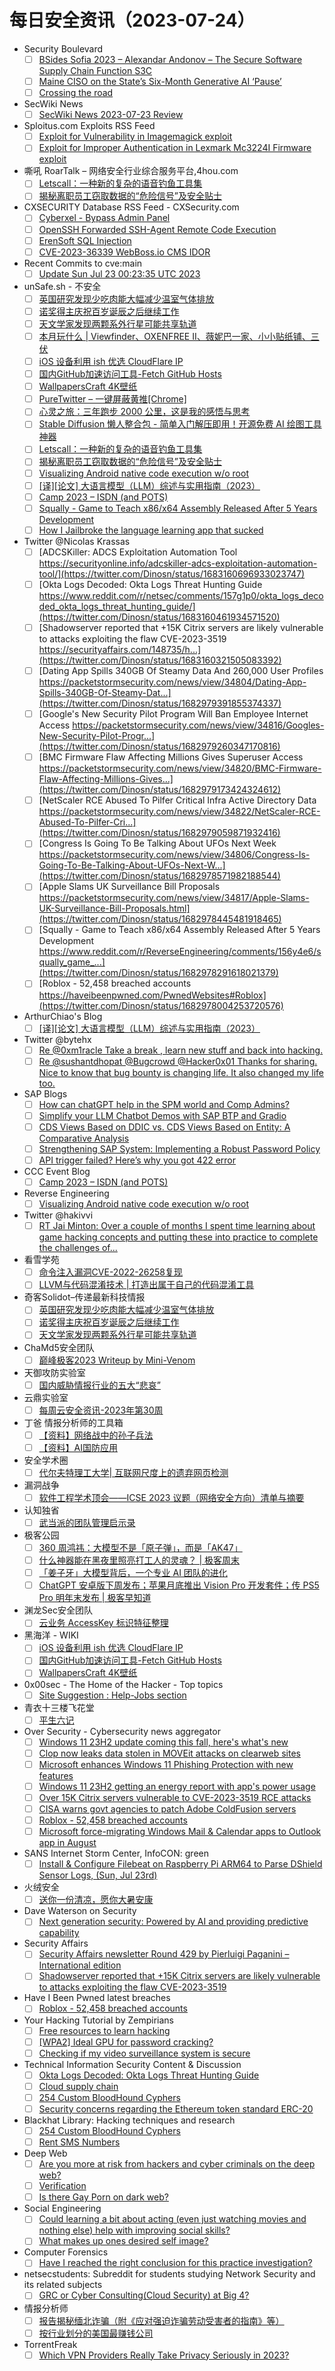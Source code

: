 # 每日安全资讯（2023-07-24）

- Security Boulevard
  - [ ] [BSides Sofia 2023 – Alexandar Andonov – The Secure Software Supply Chain Function S3C](https://securityboulevard.com/2023/07/bsides-sofia-2023-alexandar-andonov-the-secure-software-supply-chain-function-s3c/)
  - [ ] [Maine CISO on the State’s Six-Month Generative AI ‘Pause’](https://securityboulevard.com/2023/07/maine-ciso-on-the-states-six-month-generative-ai-pause/)
  - [ ] [Crossing the road](https://securityboulevard.com/2023/07/crossing-the-road/)
- SecWiki News
  - [ ] [SecWiki News 2023-07-23 Review](http://www.sec-wiki.com/?2023-07-23)
- Sploitus.com Exploits RSS Feed
  - [ ] [Exploit for Vulnerability in Imagemagick exploit](https://sploitus.com/exploit?id=37AA545A-316D-5755-9C9C-596005F23A06&utm_source=rss&utm_medium=rss)
  - [ ] [Exploit for Improper Authentication in Lexmark Mc3224I Firmware exploit](https://sploitus.com/exploit?id=DBCA9A54-C355-5FA7-AE73-C601DAC46702&utm_source=rss&utm_medium=rss)
- 嘶吼 RoarTalk – 网络安全行业综合服务平台,4hou.com
  - [ ] [Letscall：一种新的复杂的语音钓鱼工具集](https://www.4hou.com/posts/1pEZ)
  - [ ] [揭秘离职员工窃取数据的“危险信号”及安全贴士](https://www.4hou.com/posts/DZJk)
- CXSECURITY Database RSS Feed - CXSecurity.com
  - [ ] [Cyberxel - Bypass Admin Panel](https://cxsecurity.com/issue/WLB-2023070058)
  - [ ] [OpenSSH Forwarded SSH-Agent Remote Code Execution](https://cxsecurity.com/issue/WLB-2023070057)
  - [ ] [ErenSoft SQL Injection](https://cxsecurity.com/issue/WLB-2023070055)
  - [ ] [CVE-2023-36339 WebBoss.io CMS IDOR](https://cxsecurity.com/issue/WLB-2023070054)
- Recent Commits to cve:main
  - [ ] [Update Sun Jul 23 00:23:35 UTC 2023](https://github.com/trickest/cve/commit/1e23d4436040030b50d1b84d7c621834374146c9)
- unSafe.sh - 不安全
  - [ ] [英国研究发现少吃肉能大幅减少温室气体排放](https://buaq.net/go-172727.html)
  - [ ] [诺奖得主庆祝百岁诞辰之后继续工作](https://buaq.net/go-172725.html)
  - [ ] [天文学家发现两颗系外行星可能共享轨道](https://buaq.net/go-172726.html)
  - [ ] [本月玩什么 | Viewfinder、OXENFREE II、薇妮巴一家、小小贴纸铺、三伏](https://buaq.net/go-172724.html)
  - [ ] [iOS 设备利用 ish 优选 CloudFlare IP](https://buaq.net/go-172721.html)
  - [ ] [国内GitHub加速访问工具-Fetch GitHub Hosts](https://buaq.net/go-172722.html)
  - [ ] [WallpapersCraft 4K壁纸](https://buaq.net/go-172723.html)
  - [ ] [PureTwitter – 一键屏蔽黄推[Chrome]](https://buaq.net/go-172719.html)
  - [ ] [心灵之旅：三年跑步 2000 公里，这是我的感悟与思考](https://buaq.net/go-172717.html)
  - [ ] [Stable Diffusion 懒人整合包 - 简单入门解压即用！开源免费 AI 绘图工具神器](https://buaq.net/go-172720.html)
  - [ ] [Letscall：一种新的复杂的语音钓鱼工具集](https://buaq.net/go-172715.html)
  - [ ] [揭秘离职员工窃取数据的“危险信号”及安全贴士](https://buaq.net/go-172716.html)
  - [ ] [Visualizing Android native code execution w/o root](https://buaq.net/go-172713.html)
  - [ ] [[译][论文] 大语言模型（LLM）综述与实用指南（2023）](https://buaq.net/go-172718.html)
  - [ ] [Camp 2023 – ISDN (and POTS)](https://buaq.net/go-172728.html)
  - [ ] [Squally - Game to Teach x86/x64 Assembly Released After 5 Years Development](https://buaq.net/go-172712.html)
  - [ ] [How I Jailbroke the language learning app that sucked](https://buaq.net/go-172710.html)
- Twitter @Nicolas Krassas
  - [ ] [ADCSKiller: ADCS Exploitation Automation Tool https://securityonline.info/adcskiller-adcs-exploitation-automation-tool/](https://twitter.com/Dinosn/status/1683160696933023747)
  - [ ] [Okta Logs Decoded: Okta Logs Threat Hunting Guide https://www.reddit.com/r/netsec/comments/157g1p0/okta_logs_decoded_okta_logs_threat_hunting_guide/](https://twitter.com/Dinosn/status/1683160461934571520)
  - [ ] [Shadowserver reported that +15K Citrix servers are likely vulnerable to attacks exploiting the flaw CVE-2023-3519 https://securityaffairs.com/148735/h...](https://twitter.com/Dinosn/status/1683160321505083392)
  - [ ] [Dating App Spills 340GB Of Steamy Data And 260,000 User Profiles https://packetstormsecurity.com/news/view/34804/Dating-App-Spills-340GB-Of-Steamy-Dat...](https://twitter.com/Dinosn/status/1682979391855374337)
  - [ ] [Google's New Security Pilot Program Will Ban Employee Internet Access https://packetstormsecurity.com/news/view/34816/Googles-New-Security-Pilot-Progr...](https://twitter.com/Dinosn/status/1682979260347170816)
  - [ ] [BMC Firmware Flaw Affecting Millions Gives Superuser Access https://packetstormsecurity.com/news/view/34820/BMC-Firmware-Flaw-Affecting-Millions-Gives...](https://twitter.com/Dinosn/status/1682979173424324612)
  - [ ] [NetScaler RCE Abused To Pilfer Critical Infra Active Directory Data https://packetstormsecurity.com/news/view/34822/NetScaler-RCE-Abused-To-Pilfer-Cri...](https://twitter.com/Dinosn/status/1682979059871932416)
  - [ ] [Congress Is Going To Be Talking About UFOs Next Week https://packetstormsecurity.com/news/view/34806/Congress-Is-Going-To-Be-Talking-About-UFOs-Next-W...](https://twitter.com/Dinosn/status/1682978571982188544)
  - [ ] [Apple Slams UK Surveillance Bill Proposals https://packetstormsecurity.com/news/view/34817/Apple-Slams-UK-Surveillance-Bill-Proposals.html](https://twitter.com/Dinosn/status/1682978445481918465)
  - [ ] [Squally - Game to Teach x86/x64 Assembly Released After 5 Years Development https://www.reddit.com/r/ReverseEngineering/comments/156y4e6/squally_game_...](https://twitter.com/Dinosn/status/1682978291618021379)
  - [ ] [Roblox - 52,458 breached accounts https://haveibeenpwned.com/PwnedWebsites#Roblox](https://twitter.com/Dinosn/status/1682978004253720576)
- ArthurChiao's Blog
  - [ ] [[译][论文] 大语言模型（LLM）综述与实用指南（2023）](https://arthurchiao.github.io/blog/llm-practical-guide-zh/)
- Twitter @bytehx
  - [ ] [Re @0xm1racle Take a break , learn new stuff and back into hacking.](https://twitter.com/bytehx343/status/1683109202334736384)
  - [ ] [Re @sushantdhopat @Bugcrowd @Hacker0x01 Thanks for sharing. Nice to know that bug bounty is changing life. It also changed my life too.](https://twitter.com/bytehx343/status/1683107885331664898)
- SAP Blogs
  - [ ] [How can chatGPT help in the SPM world and Comp Admins?](https://blogs.sap.com/2023/07/23/how-can-chatgpt-help-in-the-spm-world-and-comp-admins/)
  - [ ] [Simplify your LLM Chatbot Demos with SAP BTP and Gradio](https://blogs.sap.com/2023/07/23/simplify-your-llm-chatbot-demos-with-sap-btp-and-gradio/)
  - [ ] [CDS Views Based on DDIC vs. CDS Views Based on Entity: A Comparative Analysis](https://blogs.sap.com/2023/07/23/cds-views-based-on-ddic-vs.-cds-views-based-on-entity-a-comparative-analysis/)
  - [ ] [Strengthening SAP System: Implementing a Robust Password Policy](https://blogs.sap.com/2023/07/23/strengthening-sap-system-implementing-a-robust-password-policy/)
  - [ ] [API trigger failed? Here’s why you got 422 error](https://blogs.sap.com/2023/07/23/api-trigger-failed-heres-why-you-got-422-error/)
- CCC Event Blog
  - [ ] [Camp 2023 – ISDN (and POTS)](https://events.ccc.de/2023/07/23/camp23-isdn/)
- Reverse Engineering
  - [ ] [Visualizing Android native code execution w/o root](https://www.reddit.com/r/ReverseEngineering/comments/1570a5w/visualizing_android_native_code_execution_wo_root/)
- Twitter @hakivvi
  - [ ] [RT Jai Minton: Over a couple of months I spent time learning about game hacking concepts and putting these into practice to complete the challenges of...](https://twitter.com/CyberRaiju/status/1683004302095446016)
- 看雪学苑
  - [ ] [命令注入漏洞CVE-2022-26258复现](https://mp.weixin.qq.com/s?__biz=MjM5NTc2MDYxMw==&mid=2458510132&idx=1&sn=89ff1eb23af91def9ef50a1dc3a28878&chksm=b18ed3be86f95aa8083bcf5d09670cf6debd41a6ab5f68fb58c1bc957a058b35db474703e0d4&scene=58&subscene=0#rd)
  - [ ] [LLVM与代码混淆技术 | 打造出属于自己的代码混淆工具](https://mp.weixin.qq.com/s?__biz=MjM5NTc2MDYxMw==&mid=2458510132&idx=2&sn=a40e41d1d287bb2428891c98a9ae5e53&chksm=b18ed3be86f95aa8fe94308367988d3f20e9259e9073f7c9dfd96e670198cf8c5ac5466d264e&scene=58&subscene=0#rd)
- 奇客Solidot–传递最新科技情报
  - [ ] [英国研究发现少吃肉能大幅减少温室气体排放](https://www.solidot.org/story?sid=75591)
  - [ ] [诺奖得主庆祝百岁诞辰之后继续工作](https://www.solidot.org/story?sid=75590)
  - [ ] [天文学家发现两颗系外行星可能共享轨道](https://www.solidot.org/story?sid=75589)
- ChaMd5安全团队
  - [ ] [巅峰极客2023 Writeup by Mini-Venom](https://mp.weixin.qq.com/s?__biz=MzIzMTc1MjExOQ==&mid=2247509230&idx=1&sn=af92b40c1eff8cb3d1f2c0b50ed66d36&chksm=e89d8c36dfea052047d23c8dd83fbac8980f08bcca17b7b842d52c1b18cb7d527adc6cd1773b&scene=58&subscene=0#rd)
- 天御攻防实验室
  - [ ] [国内威胁情报行业的五大“悲哀”](https://mp.weixin.qq.com/s?__biz=MzU0MzgyMzM2Nw==&mid=2247484999&idx=1&sn=485863f4e66a62f55aa69334c787e6f3&chksm=fb04c52fcc734c3919fc28c61a9b13488b89efe4c1ba5cb16f8f00f0c6e996c7f1df47984463&scene=58&subscene=0#rd)
- 云鼎实验室
  - [ ] [每周云安全资讯-2023年第30周](https://mp.weixin.qq.com/s?__biz=MzU3ODAyMjg4OQ==&mid=2247494983&idx=1&sn=5bf6b26179e359f0769158c669ccd009&chksm=fd7911c1ca0e98d7f20212043b2b4fa943c8e98262f1434dd54569e0295541bdbb39c6a61458&scene=58&subscene=0#rd)
- 丁爸 情报分析师的工具箱
  - [ ] [【资料】网络战中的孙子兵法](https://mp.weixin.qq.com/s?__biz=MzI2MTE0NTE3Mw==&mid=2651137391&idx=1&sn=2d898a996632468fc37ee5260c939dcb&chksm=f1af5255c6d8db432d53cfd2e1c014db95953b6e415effad9c0c16f446a0a808818bbf0b3c0b&scene=58&subscene=0#rd)
  - [ ] [【资料】AI国防应用](https://mp.weixin.qq.com/s?__biz=MzI2MTE0NTE3Mw==&mid=2651137391&idx=2&sn=3e1d41c57b1fca9e17e0f4815373e988&chksm=f1af5255c6d8db43d78af6db658a29c5e5cd0567c0d53453134c6f3a40c8f28d0aa4a2354109&scene=58&subscene=0#rd)
- 安全学术圈
  - [ ] [代尔夫特理工大学| 互联网尺度上的遗弃网页检测](https://mp.weixin.qq.com/s?__biz=MzU5MTM5MTQ2MA==&mid=2247489271&idx=1&sn=831ef7589d3785115e21f1151ec57506&chksm=fe2ee97cc959606a766e52cc64677760b70e14c37ed4c19bb15ecb6d2224473c042999ef23d0&scene=58&subscene=0#rd)
- 漏洞战争
  - [ ] [软件工程学术顶会——ICSE 2023 议题（网络安全方向）清单与摘要](https://mp.weixin.qq.com/s?__biz=MzU0MzgzNTU0Mw==&mid=2247485145&idx=1&sn=f2f11c8ff893b98c6c16f4e27fd29e5e&chksm=fb041221cc739b37e8ed297185ed59937d6c9e0c220294076fb4488f74aaf2ecadbbc7bebb8f&scene=58&subscene=0#rd)
- 认知独省
  - [ ] [武当派的团队管理启示录](https://mp.weixin.qq.com/s?__biz=MzU0NTI4MDQwMQ==&mid=2247483977&idx=1&sn=2c9039c83ab3ae59cba2c80a6d3f263c&chksm=fb6e1ab7cc1993a145c0c8bd46536db5a101a7dec97de6a4267f28b21652df219006a7ac64dd&scene=58&subscene=0#rd)
- 极客公园
  - [ ] [360 周鸿祎：大模型不是「原子弹」，而是「AK47」](https://mp.weixin.qq.com/s?__biz=MTMwNDMwODQ0MQ==&mid=2653002131&idx=1&sn=558bcd4aefe901038eddb796a087edcd&chksm=7e54e42549236d33c1e5ebfdc475ffd5137713ecb7e01cc902c13aed951685fbcabeaa5968ee&scene=58&subscene=0#rd)
  - [ ] [什么神器能在黑夜里照亮打工人的灵魂？ | 极客周末](https://mp.weixin.qq.com/s?__biz=MTMwNDMwODQ0MQ==&mid=2653002131&idx=2&sn=def57a3d441d1abd5b99db124b4df239&chksm=7e54e42549236d333b03f58870a525a25b221df8568c82518436ae635ef223c1c16cbf66835f&scene=58&subscene=0#rd)
  - [ ] [「姜子牙」大模型背后，一个专业 AI 团队的进化](https://mp.weixin.qq.com/s?__biz=MTMwNDMwODQ0MQ==&mid=2653002089&idx=1&sn=29de14d34a53ad3a004dceb1f49ad173&chksm=7e54e4df49236dc9f0374066531e40b8fdd2b485baf0eb21685c1121fb71331414c109d6c07b&scene=58&subscene=0#rd)
  - [ ] [ChatGPT 安卓版下周发布；苹果月底推出 Vision Pro 开发套件；传 PS5 Pro 明年末发布 | 极客早知道](https://mp.weixin.qq.com/s?__biz=MTMwNDMwODQ0MQ==&mid=2653002028&idx=1&sn=7a3825d327302e337982eb7c10e0f36c&chksm=7e54e49a49236d8c95986d37b7e7c5035ce2088771a4f74aa2c6a565c4d7af4179a9d3925948&scene=58&subscene=0#rd)
- 渊龙Sec安全团队
  - [ ] [云业务 AccessKey 标识特征整理](https://mp.weixin.qq.com/s?__biz=Mzg4NTY0MDg1Mg==&mid=2247485091&idx=1&sn=60bbefe43bfed5de2dcd56f99cca24bc&chksm=cfa49d58f8d3144ed0a7a785d2c8fdcff7345336c72acf04f35c2728672d57eef8b3eda998a7&scene=58&subscene=0#rd)
- 黑海洋 - WIKI
  - [ ] [iOS 设备利用 ish 优选 CloudFlare IP](https://blog.upx8.com/3705)
  - [ ] [国内GitHub加速访问工具-Fetch GitHub Hosts](https://blog.upx8.com/3704)
  - [ ] [WallpapersCraft 4K壁纸](https://blog.upx8.com/3703)
- 0x00sec - The Home of the Hacker - Top topics
  - [ ] [Site Suggestion : Help-Jobs section](https://0x00sec.org/t/site-suggestion-help-jobs-section/36083)
- 青衣十三楼飞花堂
  - [ ] [平生六记](https://mp.weixin.qq.com/s?__biz=MzUzMjQyMDE3Ng==&mid=2247486712&idx=1&sn=1231c5fc980318c933ff1da6b73552e7&chksm=fab2cfc7cdc546d1d92f2ed25ce2b6704ee73a07904a633f3034792e15782593b571f4857286&scene=58&subscene=0#rd)
- Over Security - Cybersecurity news aggregator
  - [ ] [Windows 11 23H2 update coming this fall, here's what's new](https://www.bleepingcomputer.com/news/microsoft/windows-11-23h2-update-coming-this-fall-heres-whats-new/)
  - [ ] [Clop now leaks data stolen in MOVEit attacks on clearweb sites](https://www.bleepingcomputer.com/news/security/clop-now-leaks-data-stolen-in-moveit-attacks-on-clearweb-sites/)
  - [ ] [Microsoft enhances Windows 11 Phishing Protection with new features](https://www.bleepingcomputer.com/news/microsoft/microsoft-enhances-windows-11-phishing-protection-with-new-features/)
  - [ ] [Windows 11 23H2 getting an energy report with app's power usage](https://www.bleepingcomputer.com/news/microsoft/windows-11-23h2-getting-an-energy-report-with-apps-power-usage/)
  - [ ] [Over 15K Citrix servers vulnerable to CVE-2023-3519 RCE attacks](https://www.bleepingcomputer.com/news/security/over-15k-citrix-servers-vulnerable-to-cve-2023-3519-rce-attacks/)
  - [ ] [CISA warns govt agencies to patch Adobe ColdFusion servers](https://www.bleepingcomputer.com/news/security/cisa-warns-govt-agencies-to-patch-adobe-coldfusion-servers/)
  - [ ] [Roblox - 52,458 breached accounts](https://haveibeenpwned.com/PwnedWebsites#Roblox)
  - [ ] [Microsoft force-migrating Windows Mail & Calendar apps to Outlook app in August](https://www.bleepingcomputer.com/news/microsoft/microsoft-force-migrating-windows-mail-and-calendar-apps-to-outlook-app-in-august/)
- SANS Internet Storm Center, InfoCON: green
  - [ ] [Install &#x26; Configure Filebeat on Raspberry Pi ARM64 to Parse DShield Sensor Logs, (Sun, Jul 23rd)](https://isc.sans.edu/diary/rss/30056)
- 火绒安全
  - [ ] [送你一份清凉，愿你大暑安康](https://mp.weixin.qq.com/s?__biz=MzI3NjYzMDM1Mg==&mid=2247515095&idx=1&sn=887ccd8987e1c3c019f38f8c7775351c&chksm=eb7065e8dc07ecfe431884a7e217646f9778567e19ae0c09b5d6db8332cce63f9293c1c7964a&scene=58&subscene=0#rd)
- Dave Waterson on Security
  - [ ] [Next generation security: Powered by AI and providing predictive capability](https://dwaterson.com/2023/07/23/next-generation-security-powered-by-ai-and-providing-predictive-capability/)
- Security Affairs
  - [ ] [Security Affairs newsletter Round 429 by Pierluigi Paganini – International edition](https://securityaffairs.com/148745/breaking-news/security-affairs-newsletter-round-429-by-pierluigi-paganini-international-edition.html)
  - [ ] [Shadowserver reported that +15K Citrix servers are likely vulnerable to attacks exploiting the flaw CVE-2023-3519](https://securityaffairs.com/148735/hacking/15k-citrix-servers-vulnerable-cve-2023-3519.html)
- Have I Been Pwned latest breaches
  - [ ] [Roblox - 52,458 breached accounts](https://haveibeenpwned.com/PwnedWebsites#Roblox)
- Your Hacking Tutorial by Zempirians
  - [ ] [Free resources to learn hacking](https://www.reddit.com/r/HowToHack/comments/157anlv/free_resources_to_learn_hacking/)
  - [ ] [[WPA2] Ideal GPU for password cracking?](https://www.reddit.com/r/HowToHack/comments/157ngy1/wpa2_ideal_gpu_for_password_cracking/)
  - [ ] [Checking if my video surveillance system is secure](https://www.reddit.com/r/HowToHack/comments/15799oy/checking_if_my_video_surveillance_system_is_secure/)
- Technical Information Security Content & Discussion
  - [ ] [Okta Logs Decoded: Okta Logs Threat Hunting Guide](https://www.reddit.com/r/netsec/comments/157g1p0/okta_logs_decoded_okta_logs_threat_hunting_guide/)
  - [ ] [Cloud supply chain](https://www.reddit.com/r/netsec/comments/157bdmp/cloud_supply_chain/)
  - [ ] [254 Custom BloodHound Cyphers](https://www.reddit.com/r/netsec/comments/157kwxk/254_custom_bloodhound_cyphers/)
  - [ ] [Security concerns regarding the Ethereum token standard ERC-20](https://www.reddit.com/r/netsec/comments/156zuo8/security_concerns_regarding_the_ethereum_token/)
- Blackhat Library: Hacking techniques and research
  - [ ] [254 Custom BloodHound Cyphers](https://www.reddit.com/r/blackhat/comments/157l304/254_custom_bloodhound_cyphers/)
  - [ ] [Rent SMS Numbers](https://www.reddit.com/r/blackhat/comments/1572htt/rent_sms_numbers/)
- Deep Web
  - [ ] [Are you more at risk from hackers and cyber criminals on the deep web?](https://www.reddit.com/r/deepweb/comments/1579cu9/are_you_more_at_risk_from_hackers_and_cyber/)
  - [ ] [Verification](https://www.reddit.com/r/deepweb/comments/157aaef/verification/)
  - [ ] [Is there Gay Porn on dark web?](https://www.reddit.com/r/deepweb/comments/15772sn/is_there_gay_porn_on_dark_web/)
- Social Engineering
  - [ ] [Could learning a bit about acting (even just watching movies and nothing else) help with improving social skills?](https://www.reddit.com/r/SocialEngineering/comments/157jqnf/could_learning_a_bit_about_acting_even_just/)
  - [ ] [What makes up ones desired self image?](https://www.reddit.com/r/SocialEngineering/comments/157s2hi/what_makes_up_ones_desired_self_image/)
- Computer Forensics
  - [ ] [Have I reached the right conclusion for this practice investigation?](https://www.reddit.com/r/computerforensics/comments/157htst/have_i_reached_the_right_conclusion_for_this/)
- netsecstudents: Subreddit for students studying Network Security and its related subjects
  - [ ] [GRC or Cyber Consulting(Cloud Security) at Big 4?](https://www.reddit.com/r/netsecstudents/comments/1573gy3/grc_or_cyber_consultingcloud_security_at_big_4/)
- 情报分析师
  - [ ] [报告揭秘缅北诈骗（附《应对强迫诈骗劳动受害者的指南》等）](https://mp.weixin.qq.com/s?__biz=MzA3Mjc1MTkwOA==&mid=2650536155&idx=1&sn=d899b4f556be7e13618f1958217f17d6&chksm=8716d690b0615f86a695a6b66134fd0f5cf06668423dd7c716ef4b7e446eae48b4a23ec5e67c&scene=58&subscene=0#rd)
  - [ ] [按行业划分的美国最赚钱公司](https://mp.weixin.qq.com/s?__biz=MzA3Mjc1MTkwOA==&mid=2650536155&idx=2&sn=0c175f98f9ee518f1cf7db3187b3e94b&chksm=8716d690b0615f863621146f69c4f71bc1b87d6873120fd60b954162783dc714174e580fbca9&scene=58&subscene=0#rd)
- TorrentFreak
  - [ ] [Which VPN Providers Really Take Privacy Seriously in 2023?](https://torrentfreak.com/best-vpn-anonymous-no-logging/)
